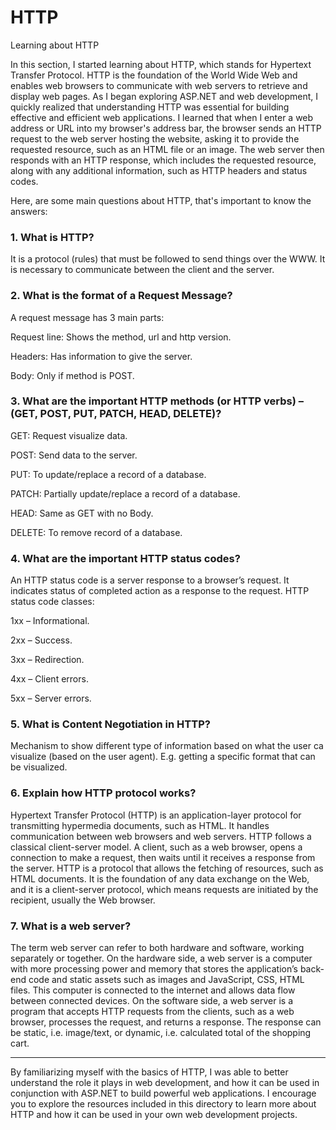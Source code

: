 # HTTP
Learning about HTTP

In this section, I started learning about HTTP, which stands for Hypertext Transfer Protocol. HTTP is the foundation of the World Wide Web and enables web browsers to communicate with web servers to retrieve and display web pages.
As I began exploring ASP.NET and web development, I quickly realized that understanding HTTP was essential for building effective and efficient web applications. I learned that when I enter a web address or URL into my browser's address bar, the browser sends an HTTP request to the web server hosting the website, asking it to provide the requested resource, such as an HTML file or an image. The web server then responds with an HTTP response, which includes the requested resource, along with any additional information, such as HTTP headers and status codes.

Here, are some main questions about HTTP, that's important to know the answers:

### 1. What is HTTP?

It is a protocol (rules) that must be followed to send things over the WWW. It is necessary to communicate between the client and the server.


### 2. What is the format of a Request Message?

A request message has 3 main parts:

Request line: Shows the method, url and http version.

Headers: Has information to give the server.

Body: Only if method is POST.


### 3. What are the important HTTP methods (or HTTP verbs) – (GET, POST, PUT, PATCH, HEAD, DELETE)?

GET: Request visualize data.

POST: Send data to the server.

PUT: To update/replace a record of a database.

PATCH: Partially update/replace a record of a database.

HEAD: Same as GET with no Body.

DELETE: To remove record of a database.


### 4. What are the important HTTP status codes?

An HTTP status code is a server response to a browser’s request. It indicates status of completed action as a response to the request.
HTTP status code classes:

1xx – Informational.

2xx – Success.

3xx – Redirection.

4xx – Client errors.

5xx – Server errors.


### 5. What is Content Negotiation in HTTP?

Mechanism to show different type of information based on what the user ca visualize (based on the user agent). E.g. getting a specific format that can be visualized.


### 6. Explain how HTTP protocol works?

Hypertext Transfer Protocol (HTTP) is an application-layer protocol for transmitting hypermedia documents, such as HTML. It handles communication between web browsers and web servers. HTTP follows a classical client-server model. A client, such as a web browser, opens a connection to make a request, then waits until it receives a response from the server.
HTTP is a protocol that allows the fetching of resources, such as HTML documents. It is the foundation of any data exchange on the Web, and it is a client-server protocol, which means requests are initiated by the recipient, usually the Web browser.


### 7. What is a web server?

The term web server can refer to both hardware and software, working separately or together.
On the hardware side, a web server is a computer with more processing power and memory that stores the application’s back-end code and static assets such as images and JavaScript, CSS, HTML files. This computer is connected to the internet and allows data flow between connected devices.
On the software side, a web server is a program that accepts HTTP requests from the clients, such as a web browser, processes the request, and returns a response. The response can be static, i.e. image/text, or dynamic, i.e. calculated total of the shopping cart.


-----------------------------------------------------------------------------------------------------------------------------------------------------------------------
By familiarizing myself with the basics of HTTP, I was able to better understand the role it plays in web development, and how it can be used in conjunction with ASP.NET to build powerful web applications. I encourage you to explore the resources included in this directory to learn more about HTTP and how it can be used in your own web development projects.
